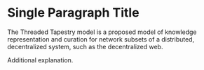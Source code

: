 # Single Paragraph Title
The Threaded Tapestry model is a proposed model of knowledge representation and curation for network subsets of a distributed, decentralized system, such as the decentralized web.

Additional explanation.
